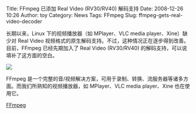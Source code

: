 Title: FFmpeg 已添加 Real Video (RV30/RV40) 解码支持
Date: 2008-12-26 10:26
Author: toy
Category: News
Tags: FFmpeg
Slug: ffmpeg-gets-real-video-decoder

长期以来，Linux 下的视频播放器（如 MPlayer、VLC media
player、Xine）缺少对 Real Video
视频格式的原生解码支持。不过，这种情况正在逐步得到改善。目前，FFmpeg
已经先期加入了 Real Video (RV30/RV40)
的解码支持，可以说填补了这方面的空白。

![](http://i.linuxtoy.org/images/2008/12/ffmpeg-logo.png)

FFmpeg
是一个完整的音/视频解决方案，可用于录制、转换、流服务器等诸多方面。而我们所熟知的视频播放器，如
MPlayer、VLC media player、Xine 也在使用它。

[FFmpeg](http://ffmpeg.org/)
